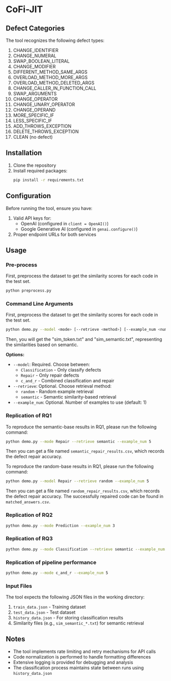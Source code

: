 # CoFi-JIT

## Defect Categories

The tool recognizes the following defect types:

1. CHANGE_IDENTIFIER
2. CHANGE_NUMERAL
3. SWAP_BOOLEAN_LITERAL
4. CHANGE_MODIFIER
5. DIFFERENT_METHOD_SAME_ARGS
6. OVERLOAD_METHOD_MORE_ARGS
7. OVERLOAD_METHOD_DELETED_ARGS
8. CHANGE_CALLER_IN_FUNCTION_CALL
9. SWAP_ARGUMENTS
10. CHANGE_OPERATOR
11. CHANGE_UNARY_OPERATOR
12. CHANGE_OPERAND
13. MORE_SPECIFIC_IF
14. LESS_SPECIFIC_IF
15. ADD_THROWS_EXCEPTION
16. DELETE_THROWS_EXCEPTION
17. CLEAN (no defect)

## Installation

1. Clone the repository
2. Install required packages:
   ```bash
   pip install -r requirements.txt
   ```

## Configuration

Before running the tool, ensure you have:

1. Valid API keys for:
   - OpenAI (configured in `client = OpenAI()`)
   - Google Generative AI (configured in `genai.configure()`)
2. Proper endpoint URLs for both services

## Usage

### Pre-process
First, preprocess the dataset to get the similarity scores for each code in the test set.
```bash
python preprocess.py
```

### Command Line Arguments
First, preprocess the dataset to get the similarity scores for each code in the test set.
```bash
python demo.py --model <mode> [--retrieve <method>] [--example_num <number>]
```
Then, you will get the "sim_token.txt" and "sim_semantic.txt", representing the similarities based on semantic.

**Options:**
- `--model`: Required. Choose between:
  - `Classification` - Only classify defects
  - `Repair` - Only repair defects
  - `c_and_r` - Combined classification and repair
- `--retrieve`: Optional. Choose retrieval method:
  - `random` - Random example retrieval
  - `semantic` - Semantic similarity-based retrieval
- `--example_num`: Optional. Number of examples to use (default: 1)

### Replication of RQ1
To reproduce the semantic-base results in RQ1, please run the following command:
```bash
python demo.py --mode Repair --retrieve semantic --example_num 5
```
Then you can get a file named `semantic_repair_results.csv`, which records the defect repair accuracy.

To reproduce the random-base results in RQ1, please run the following command:
```bash
python demo.py --model Repair --retrieve random --example_num 5
```
Then you can get a file named `random_repair_results.csv`, which records the defect repair accuracy.
The successfully repaired code can be found in `matched_answers.csv`.
### Replication of RQ2
```bash
python demo.py --mode Prediction --example_num 3
```

### Replication of RQ3
```bash
python demo.py --mode Classification --retrieve semantic --example_num 3
```

### Replication of pipeline performance
```bash
python demo.py --mode c_and_r --example_num 5
```

### Input Files

The tool expects the following JSON files in the working directory:

1. `train_data.json` - Training dataset
2. `test_data.json` - Test dataset
3. `history_data.json` - For storing classification results
4. Similarity files (e.g., `sim_semantic_*.txt`) for semantic retrieval


## Notes

- The tool implements rate limiting and retry mechanisms for API calls
- Code normalization is performed to handle formatting differences
- Extensive logging is provided for debugging and analysis
- The classification process maintains state between runs using `history_data.json`

